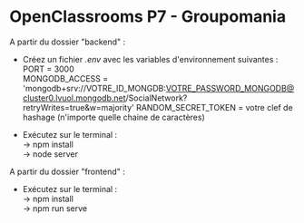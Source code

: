 # OpenClassrooms P7 - Groupomania


A partir du dossier "backend" :  

* Créez un fichier *.env* avec les variables d'environnement suivantes :  
PORT = 3000  
MONGODB_ACCESS = 'mongodb+srv://VOTRE_ID_MONGDB:VOTRE_PASSWORD_MONGODB@cluster0.lvuol.mongodb.net/SocialNetwork?retryWrites=true&w=majority' 
RANDOM_SECRET_TOKEN = votre clef de hashage (n'importe quelle chaine de caractères)


* Exécutez sur le terminal :  
-> npm install  
-> node server  


A partir du dossier "frontend" :  

* Exécutez sur le terminal :  
-> npm install  
-> npm run serve  
